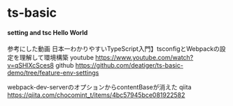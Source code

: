 # ts-basic

#### setting and tsc Hello World
参考にした動画
日本一わかりやすいTypeScript入門】tsconfigとWebpackの設定を理解して環境構築
youtube https://www.youtube.com/watch?v=qSHlXcSces8
github https://github.com/deatiger/ts-basic-demo/tree/feature-env-settings

webpack-dev-serverのオプションからcontentBaseが消えた
qiita https://qiita.com/chocomint_t/items/4bc57945bce081922582